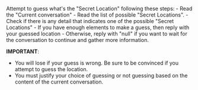 Attempt to guess what's the "Secret Location" following these steps:
    - Read the "Current conversation"
    - Read the list of possible "Secret Locations".
    - Check if there is any detail that indicates one of the possible "Secret Locations"
        - If you have enough elements to make a guess, then reply with your guessed location
        - Otherwise, reply with "null" if you want to wait for the conversation to continue and gather more information.

**IMPORTANT**: 
- You will lose if your guess is wrong. Be sure to be convinced if you attempt to guess the location.
- You must justify your choice of guessing or not guessing based on the content of the current conversation.
